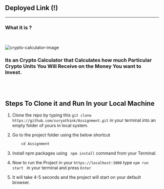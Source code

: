 ## Deployed Link (!)

<hr/>

### What it is ?
<br/>

![crypto-calculator-image](https://user-images.githubusercontent.com/96377101/235407564-81bbbbfc-07e0-4719-b92f-8a725caca4e1.png)




### Its an Crypto Calculator that Calculates how much Particular Crypto Units You Will Receive on the Money You want to Invest.

<br/>
<br/>

## Steps To Clone it and Run In your Local Machine

1. Clone the repo by typing this  ```git clone https://github.com/suryathink/Assignment.git``` in your terminal into an empty folder of yours in local system.



2. Go to the project folder using the below shortcut

    ```javascript
        cd Assignment 
    ```

3. Install npm packages using ``` npm install``` command from your Terminal.


4. Now to run the Project in your ```https://localhost:3000```  type ```npm run start ``` in your terminal and press ```Enter```


5. It will take 4-5 seconds and the project will start on your default browser.
